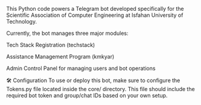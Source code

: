 This Python code powers a Telegram bot developed specifically for the Scientific Association of Computer Engineering at Isfahan University of Technology.

Currently, the bot manages three major modules:

Tech Stack Registration (techstack)

Assistance Management Program (kmkyar)

Admin Control Panel for managing users and bot operations

🛠 Configuration
To use or deploy this bot, make sure to configure the Tokens.py file located inside the core/ directory.
This file should include the required bot token and group/chat IDs based on your own setup.